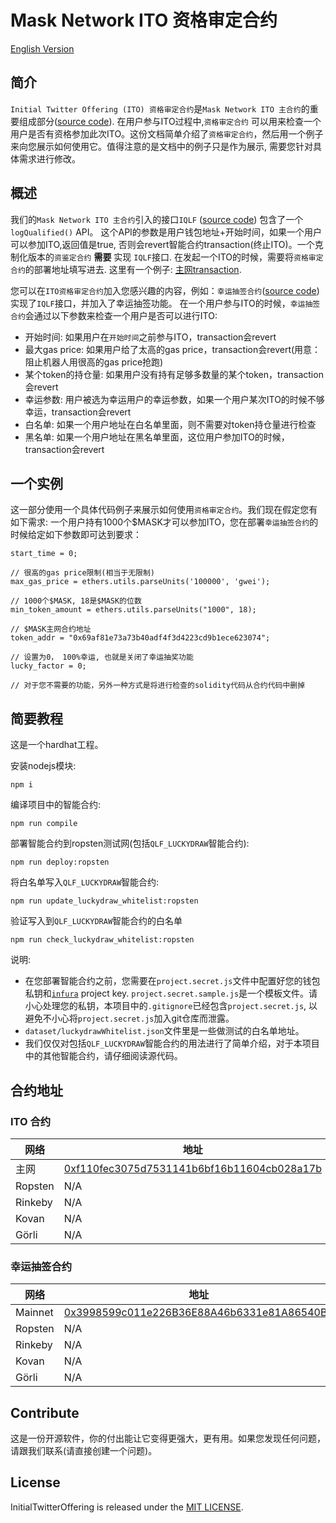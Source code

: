 # Mask Network ITO 资格审定合约

[English Version](./README.md)

## 简介

`Initial Twitter Offering (ITO) 资格审定合约`是`Mask Network ITO 主合约`的重要组成部分([source code](https://github.com/DimensionDev/InitialTwitterOffering/blob/master/contracts/ito.sol)). 在用户参与ITO过程中,`资格审定合约` 可以用来检查一个用户是否有资格参加此次ITO。这份文档简单介绍了`资格审定合约`，然后用一个例子来向您展示如何使用它。值得注意的是文档中的例子只是作为展示, 需要您针对具体需求进行修改。

## 概述

我们的`Mask Network ITO 主合约`引入的接口`IQLF` ([source code](https://github.com/DimensionDev/InitialTwitterOffering/blob/master/contracts/IQLF.sol)) 包含了一个`logQualified()` API。 这个API的参数是用户钱包地址+开始时间，如果一个用户可以参加ITO,返回值是true, 否则会revert智能合约transaction(终止ITO)。一个克制化版本的`资鉴定合约` **需要** 实现 `IQLF`接口. 在发起一个ITO的时候，需要将`资格审定合约`的部署地址填写进去. 这里有一个例子: [主网transaction](https://etherscan.io/tx/0xe27452456bdaa0e0dfdb099c5d8d94a15dd56d43568c80b479ad3018788783f8).

您可以在`ITO资格审定合约`加入您感兴趣的内容，例如：`幸运抽签合约`([source code](https://github.com/DimensionDev/qualification/blob/master/contracts/qualification_luckydraw.sol))实现了`IQLF`接口，并加入了幸运抽签功能。 在一个用户参与ITO的时候，`幸运抽签合约`会通过以下参数来检查一个用户是否可以进行ITO:
- 开始时间: 如果用户在`开始时间`之前参与ITO，transaction会revert
- 最大gas price: 如果用户给了太高的gas price，transaction会revert(用意：阻止机器人用很高的gas price抢跑)
- 某个token的持仓量: 如果用户没有持有足够多数量的某个token，transaction会revert
- 幸运参数: 用户被选为幸运用户的幸运参数，如果一个用户某次ITO的时候不够幸运，transaction会revert
- 白名单: 如果一个用户地址在白名单里面，则不需要对token持仓量进行检查
- 黑名单: 如果一个用户地址在黑名单里面，这位用户参加ITO的时候，transaction会revert

## 一个实例

这一部分使用一个具体代码例子来展示如何使用`资格审定合约`。我们现在假定您有如下需求: 一个用户持有1000个$MASK才可以参加ITO，您在部署`幸运抽签合约`的时候给定如下参数即可达到要求：

```
start_time = 0;

// 很高的gas price限制(相当于无限制)
max_gas_price = ethers.utils.parseUnits('100000', 'gwei');

// 1000个$MASK, 18是$MASK的位数
min_token_amount = ethers.utils.parseUnits("1000", 18);

// $MASK主网合约地址
token_addr = "0x69af81e73a73b40adf4f3d4223cd9b1ece623074";

// 设置为0， 100%幸运, 也就是关闭了幸运抽奖功能
lucky_factor = 0;

// 对于您不需要的功能，另外一种方式是将进行检查的solidity代码从合约代码中删掉
```

## 简要教程

这是一个hardhat工程。

安装nodejs模块:
```shell
npm i
```

编译项目中的智能合约:
```
npm run compile
```

部署智能合约到ropsten测试网(包括`QLF_LUCKYDRAW`智能合约):
```
npm run deploy:ropsten
```

将白名单写入`QLF_LUCKYDRAW`智能合约:
```
npm run update_luckydraw_whitelist:ropsten
```

验证写入到`QLF_LUCKYDRAW`智能合约的白名单
```
npm run check_luckydraw_whitelist:ropsten
```

说明:
- 在您部署智能合约之前，您需要在`project.secret.js`文件中配置好您的钱包私钥和[`infura`](https://infura.io/) project key. `project.secret.sample.js`是一个模板文件。请小心处理您的私钥，本项目中的`.gitignore`已经包含`project.secret.js`, 以避免不小心将`project.secret.js`加入git仓库而泄露。
- `dataset/luckydrawWhitelist.json`文件里是一些做测试的白名单地址。
- 我们仅仅对包括`QLF_LUCKYDRAW`智能合约的用法进行了简单介绍，对于本项目中的其他智能合约，请仔细阅读源代码。

## 合约地址

### ITO 合约

| 网络 | 地址 |
| ----- | ------- |
| 主网 | [0xf110fec3075d7531141b6bf16b11604cb028a17b](https://etherscan.io/address/0xf110fec3075d7531141b6bf16b11604cb028a17b) |
| Ropsten | N/A |
| Rinkeby | N/A |
| Kovan | N/A |
| Görli | N/A |

### 幸运抽签合约

| 网络 | 地址 |
| ----- | ------- |
| Mainnet | [0x3998599c011e226B36E88A46b6331e81A86540B1](https://etherscan.io/address/0x3998599c011e226B36E88A46b6331e81A86540B1) |
| Ropsten | N/A |
| Rinkeby | N/A |
| Kovan | N/A |
| Görli | N/A |

## Contribute

这是一份开源软件，你的付出能让它变得更强大，更有用。如果您发现任何问题，请跟我们联系(请直接创建一个问题)。

## License

InitialTwitterOffering is released under the [MIT LICENSE](LICENSE).

